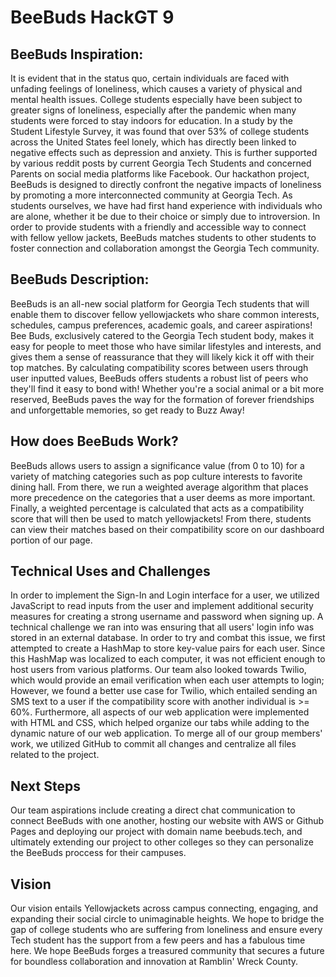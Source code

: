 # BeeBuds HackGT 9

## BeeBuds Inspiration:
It is evident that in the status quo, certain individuals are faced with unfading feelings of loneliness, which causes a variety of physical and mental health issues. College students especially have been subject to greater signs of loneliness, especially after the pandemic when many students were forced to stay indoors for education. In a study by the Student Lifestyle Survey, it was found that over 53% of college students across the United States feel lonely, which has directly been linked to negative effects such as depression and anxiety. This is further supported by various reddit posts by current Georgia Tech Students and concerned Parents on social media platforms like Facebook. Our hackathon project, BeeBuds is designed to directly confront the negative impacts of loneliness by promoting a more interconnected community at Georgia Tech. As students ourselves, we have had first hand experience with individuals who are alone, whether it be due to their choice or simply due to introversion. In order to provide students with a friendly and accessible way to connect with fellow yellow jackets, BeeBuds matches students to other students to foster connection and collaboration amongst the Georgia Tech community.


## BeeBuds Description:
BeeBuds is an all-new social platform for Georgia Tech students that will enable them to discover fellow yellowjackets who share common interests, schedules, campus preferences, academic goals, and career aspirations! Bee Buds, exclusively catered to the Georgia Tech student body, makes it easy for people to meet those who have similar lifestyles and interests, and gives them a sense of reassurance that they will likely kick it off with their top matches. By calculating compatibility scores between users through user inputted values, BeeBuds offers students a robust list of peers who they'll find it easy to bond with! Whether you're a social animal or a bit more reserved, BeeBuds paves the way for the formation of forever friendships and unforgettable memories, so get ready to Buzz Away!

## How does BeeBuds Work? 
BeeBuds allows users to assign a significance value (from 0 to 10) for a variety of matching categories such as pop culture interests to favorite dining hall. From there, we run a weighted average algorithm that places more precedence on the categories that a user deems as more important. Finally, a weighted percentage is calculated that acts as a compatibility score that will then be used to match yellowjackets! From there, students can view their matches based on their compatibility score on our dashboard portion of our page.

## Technical Uses and Challenges
In order to implement the Sign-In and Login interface for a user, we utilized JavaScript to read inputs from the user and implement additional security measures for creating a strong username and password when signing up. A technical challenge we ran into was ensuring that all users' login info was stored in an external database. In order to try and combat this issue, we first attempted to create a HashMap to store key-value pairs for each user. Since this HashMap was localized to each computer, it was not efficient enough to host users from various platforms. Our team also looked towards Twilio, which would provide an email verification when each user attempts to login; However, we found a better use case for Twilio, which entailed sending an SMS text to a user if the compatibility score with another individual is >= 60%. Furthermore, all aspects of our web application were implemented with HTML and CSS, which helped organize our tabs while adding to the dynamic nature of our web application. To merge all of our group members' work, we utilized GitHub to commit all changes and centralize all files related to the project. 

## Next Steps
Our team aspirations include creating a direct chat communication to connect BeeBuds with one another, hosting our website with AWS or Github Pages and deploying our project with domain name beebuds.tech, and ultimately extending our project to other colleges so they can personalize the BeeBuds proccess for their campuses. 

## Vision
Our vision entails Yellowjackets across campus connecting, engaging, and expanding their social circle to unimaginable heights. We hope to bridge the gap of college students who are suffering from loneliness and ensure every Tech student has the support from a few peers and has a fabulous time here. We hope BeeBuds forges a treasured community that secures a future for boundless collaboration and innovation at Ramblin' Wreck County.
